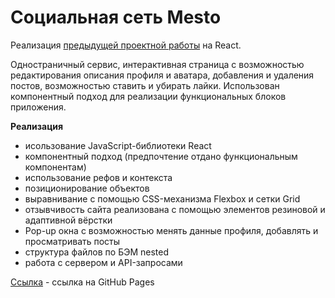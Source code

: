 # Социальная сеть Mesto
Реализация [предыдущей проектной работы](https://github.com/Mori-verum/mesto) на React.

Одностраничный сервис, интерактивная страница с возможностью редактирования описания профиля и аватара, добавления и удаления постов, возможностью ставить и убирать лайки.
Использован компонентный подход для реализации функциональных блоков приложения.

**Реализация**
* исользование JavaScript-библиотеки React
* компонентный подход (предпочтение отдано функциональным компонентам)
* использование рефов и контекста
* позиционирование объектов
* выравнивание с помощью CSS-механизма Flexbox и сетки Grid
* отзывчивость сайта реализована с помощью элементов резиновой и адаптивной вёрстки
* Pop-up окна с возможностью менять данные профиля, добавлять и просматривать посты
* структура файлов по БЭМ nested
* работа с сервером и API-запросами


[Ссылка](https://mori-verum.github.io/mesto-react/) - ссылка на GitHub Pages